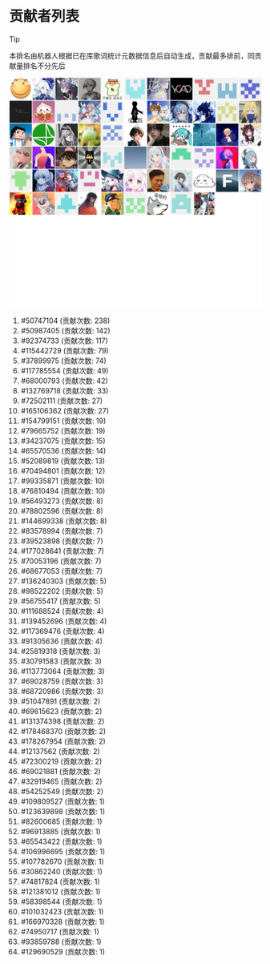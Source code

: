 # 贡献者列表

> [!TIP]
> 本排名由机器人根据已在库歌词统计元数据信息后自动生成，贡献最多排前，同贡献量排名不分先后

![贡献者头像画廊](./CONTRIBUTORS.svg)

1. #50747104 (贡献次数: 238)
2. #50987405 (贡献次数: 142)
3. #92374733 (贡献次数: 117)
4. #115442729 (贡献次数: 79)
5. #37899975 (贡献次数: 74)
6. #117785554 (贡献次数: 49)
7. #68000793 (贡献次数: 42)
8. #132769718 (贡献次数: 33)
9. #72502111 (贡献次数: 27)
10. #165106362 (贡献次数: 27)
11. #154799151 (贡献次数: 19)
12. #79665752 (贡献次数: 19)
13. #34237075 (贡献次数: 15)
14. #65570536 (贡献次数: 14)
15. #52089819 (贡献次数: 13)
16. #70494801 (贡献次数: 12)
17. #99335871 (贡献次数: 10)
18. #76810494 (贡献次数: 10)
19. #56493273 (贡献次数: 8)
20. #78802596 (贡献次数: 8)
21. #144699338 (贡献次数: 8)
22. #83578994 (贡献次数: 7)
23. #39523898 (贡献次数: 7)
24. #177028641 (贡献次数: 7)
25. #70053196 (贡献次数: 7)
26. #68677053 (贡献次数: 7)
27. #136240303 (贡献次数: 5)
28. #98522202 (贡献次数: 5)
29. #56755417 (贡献次数: 5)
30. #111688524 (贡献次数: 4)
31. #139452696 (贡献次数: 4)
32. #117369476 (贡献次数: 4)
33. #91305636 (贡献次数: 4)
34. #25819318 (贡献次数: 3)
35. #30791583 (贡献次数: 3)
36. #113773064 (贡献次数: 3)
37. #69028759 (贡献次数: 3)
38. #68720986 (贡献次数: 3)
39. #51047891 (贡献次数: 2)
40. #69615623 (贡献次数: 2)
41. #131374398 (贡献次数: 2)
42. #178468370 (贡献次数: 2)
43. #178267954 (贡献次数: 2)
44. #12137562 (贡献次数: 2)
45. #72300219 (贡献次数: 2)
46. #69021881 (贡献次数: 2)
47. #32919465 (贡献次数: 2)
48. #54252549 (贡献次数: 2)
49. #109809527 (贡献次数: 1)
50. #123639898 (贡献次数: 1)
51. #82600685 (贡献次数: 1)
52. #96913885 (贡献次数: 1)
53. #65543422 (贡献次数: 1)
54. #106996695 (贡献次数: 1)
55. #107782670 (贡献次数: 1)
56. #30862240 (贡献次数: 1)
57. #74817824 (贡献次数: 1)
58. #121381012 (贡献次数: 1)
59. #58398544 (贡献次数: 1)
60. #101032423 (贡献次数: 1)
61. #166970328 (贡献次数: 1)
62. #74950717 (贡献次数: 1)
63. #93859788 (贡献次数: 1)
64. #129690529 (贡献次数: 1)
